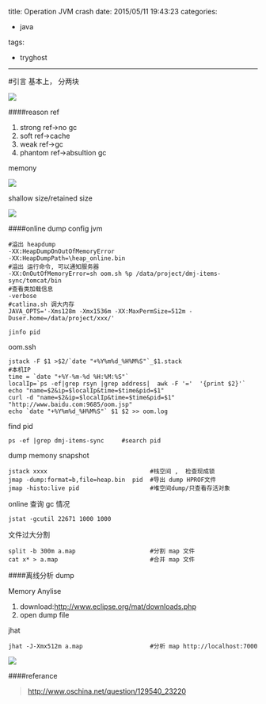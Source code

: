 title: Operation JVM crash
date: 2015/05/11 19:43:23
categories:

 - java 


tags:

- tryghost

---

#引言
基本上， 分两块

![](https://dn-zuoyun.qbox.me/image/d/a6/77de7e70176aa7fb0a5788b26cb68.png)



####reason
ref

 1. strong ref->no gc
 2. soft ref->cache
 3. weak ref->gc
 4. phantom ref->absultion gc

memony 
	
![](https://dn-zuoyun.qbox.me/image/1/19/d4ef9d1b34de2f20c8312653ce4b2.png)

shallow size/retained size

![](https://dn-zuoyun.qbox.me/image/0/d5/b8e7aaa7c064d0a96e8b070877c4a.png)


####online dump
config jvm
```
#溢出 heapdump
-XX:HeapDumpOnOutOfMemoryError
-XX:HeapDumpPath=\heap_online.bin
#溢出 运行命令, 可以通知服务器
-XX:OnOutOfMemoryError=sh oom.sh %p /data/project/dmj-items-sync/tomcat/bin
#查看类加载信息
-verbose
#catlina.sh 调大内存
JAVA_OPTS='-Xms128m -Xmx1536m -XX:MaxPermSize=512m -Duser.home=/data/project/xxx/'

jinfo pid
```
oom.ssh
```
jstack -F $1 >$2/`date "+%Y%m%d_%H%M%S"`_$1.stack
#本机IP
time = `date "+%Y-%m-%d %H:%M:%S"`
localIp=`ps -ef|grep rsyn |grep address|  awk -F '='  '{print $2}'`
echo "name=$2&ip=$localIp&time=$time&pid=$1"
curl -d "name=$2&ip=$localIp&time=$time&pid=$1" "http://www.baidu.com:9685/oom.jsp"
echo `date "+%Y%m%d_%H%M%S"` $1 $2 >> oom.log
```

find pid
```
ps -ef |grep dmj-items-sync		#search pid
```
dump memony snapshot
```
jstack xxxx								#栈空间 ,  检查现成锁
jmap -dump:format=b,file=heap.bin  pid	#导出 dump HPROF文件
jmap -histo:live pid					#堆空间dump/只查看存活对象

```
online 查询 gc 情况
```
jstat -gcutil 22671 1000 1000
```

文件过大分割
```
split -b 300m a.map						#分割 map 文件
cat x* > a.map							#合并 map 文件
```


####离线分析 dump

Memory Anylise
 
 1. download:http://www.eclipse.org/mat/downloads.php
 2. open dump file

jhat
```
jhat -J-Xmx512m a.map					#分析 map http://localhost:7000
```


![](https://dn-zuoyun.qbox.me/image/2/ce/78ae16673e1ec537428cd3312c843.png)

####referance
>http://www.oschina.net/question/129540_23220



